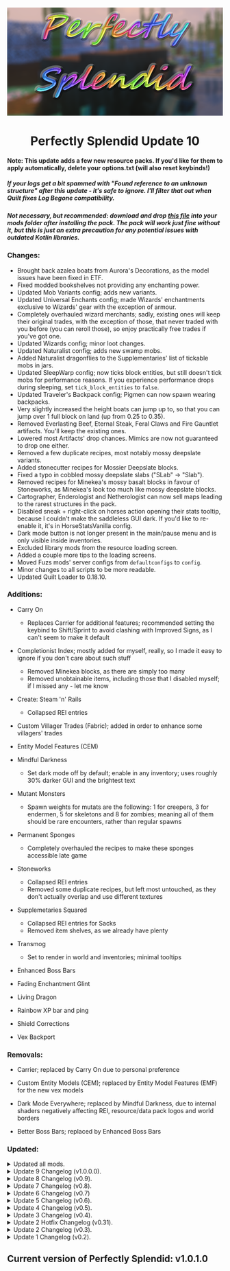 <p align="center">
  <img src="https://github.com/SplendidAlakey/Perfectly-Splendid/blob/Perfectly-Splendid/images/banners/Perfectly_Splendid_2.png" width="720"
</p>

<h1 align="center"> Perfectly Splendid Update 10 <br>

#### Note: This update adds a few new resource packs. If you'd like for them to apply automatically, delete your options.txt (will also reset keybinds!)

##### If your logs get a bit spammed with "Found reference to an unknown structure" after this update - it's safe to ignore. I'll filter that out when Quilt fixes Log Begone compatibility.

##### Not necessary, but recommended: download and drop [this file](https://www.curseforge.com/minecraft/mc-mods/qkl/download/4490417) into your mods folder after installing the pack. The pack will work just fine without it, but this is just an extra precaution for any potential issues with outdated Kotlin libraries.

### Changes:

- Brought back azalea boats from Aurora's Decorations, as the model issues have been fixed in ETF.
- Fixed modded bookshelves not providing any enchanting power.
- Updated Mob Variants config; adds new variants.
- Updated Universal Enchants config; made Wizards' enchantments exclusive to Wizards' gear with the exception of armour.
- Completely overhauled wizard merchants; sadly, existing ones will keep their original trades, with the exception of those, that never traded with you before (you can reroll those), so enjoy practically free trades if you've got one.
- Updated Wizards config; minor loot changes.
- Updated Naturalist config; adds new swamp mobs.
- Added Naturalist dragonflies to the Supplementaries' list of tickable mobs in jars.
- Updated SleepWarp config; now ticks block entities, but still doesn't tick mobs for performance reasons. If you experience performance drops during sleeping, set `tick_block_entities` to `false`.
- Updated Traveler's Backpack config; Pigmen can now spawn wearing backpacks.
- Very slightly increased the height boats can jump up to, so that you can jump over 1 full block on land (up from 0.25 to 0.35).
- Removed Everlasting Beef, Eternal Steak, Feral Claws and Fire Gauntlet artifacts. You'll keep the existing ones.
- Lowered most Artifacts' drop chances. Mimics are now not guaranteed to drop one either.
- Removed a few duplicate recipes, most notably mossy deepslate variants.
- Added stonecutter recipes for Mossier Deepslate blocks.
- Fixed a typo in cobbled mossy deepslate slabs ("SLab" -> "Slab").
- Removed recipes for Minekea's mossy basalt blocks in favour of Stoneworks, as Minekea's look too much like mossy deepslate blocks.
- Cartographer, Enderologist and Netherologist can now sell maps leading to the rarest structures in the pack.
- Disabled sneak + right-click on horses action opening their stats tooltip, because I couldn't make the saddleless GUI dark. If you'd like to re-enable it, it's in HorseStatsVanilla config.
- Dark mode button is not longer present in the main/pause menu and is only visible inside inventories.
- Excluded library mods from the resource loading screen.
- Added a couple more tips to the loading screens.
- Moved Fuzs mods' server configs from `defaultconfigs` to `config`.
- Minor changes to all scripts to be more readable.
- Updated Quilt Loader to 0.18.10.

### Additions:

- Carry On
     - Replaces Carrier for additional features; recommended setting the keybind to Shift/Sprint to avoid clashing with Improved Signs, as I can't seem to make it default
- Completionist Index; mostly added for myself, really, so I made it easy to ignore if you don't care about such stuff
     - Removed Minekea blocks, as there are simply too many
	 - Removed unobtainable items, including those that I disabled myself; if I missed any - let me know
- Create: Steam 'n' Rails
     - Collapsed REI entries
- Custom Villager Trades (Fabric); added in order to enhance some villagers' trades
- Entity Model Features (CEM)
- Mindful Darkness
     - Set dark mode off by default; enable in any inventory; uses roughly 30% darker GUI and the brightest text
- Mutant Monsters
     - Spawn weights for mutats are the following: 1 for creepers, 3 for endermen, 5 for skeletons and 8 for zombies; meaning all of them should be rare encounters, rather than regular spawns
- Permanent Sponges
     - Completely overhauled the recipes to make these sponges accessible late game
- Stoneworks
     - Collapsed REI entries
	 - Removed some duplicate recipes, but left most untouched, as they don't actually overlap and use different textures
- Supplemetaries Squared
     - Collapsed REI entries for Sacks
	 - Removed item shelves, as we already have plenty
- Transmog
     - Set to render in world and inventories; minimal tooltips

- Enhanced Boss Bars
- Fading Enchantment Glint
- Living Dragon
- Rainbow XP bar and ping
- Shield Corrections
- Vex Backport

### Removals: 

- Carrier; replaced by Carry On due to personal preference
- Custom Entity Models (CEM); replaced by Entity Model Features (EMF) for the new vex models
- Dark Mode Everywhere; replaced by Mindful Darkness, due to internal shaders negatively affecting REI, resource/data pack logos and world borders

- Better Boss Bars; replaced by Enhanced Boss Bars

### Updated: 

<details><summary>Updated all mods.</summary>

- Babies Forever
- Beautify
- Chunks Fade In
- Create
- Dave's Potioneering
- Dungeon Difficulty
- Easy Anvils
- Entity Texture Features
- Extended Drawers
- Farming For Blockheads
- Friends&Foes
- Inventory Profiles Next
- Iris
- libIPN
- KleeSlabs
- LootJS
- MC Dungeons Weapons
- Mob Variants
- Moog's Voyager Structures (MVS)
- Moonlight
- Mythic Mounts
- Naturalist
- Open Parties And Claims + Create Support
- Paginated Advancements
- Pehkui
- Projectile Damage Attribute
- PuzzlesLib
- Recipe Book Is Pain
- Repurposed Structures
- ServerCore
- Show Me Your Skin!
- Simple Voice Chat
- Sleep Tight
- Sleep Warp
- Structure Essentials
- Suggestion Tweaker
- Supplementaries
- The Bumblezone
- Traveler's Backpack
- When Dungeons Arise!
- Wizards
- Xaero's Maps

</details>

<details><summary>Update 9 Changelog (v1.0.0.0).</summary>

#### Note: This update mostly just brings every mod in the pack up-to-date.

### Changes:

- Create Deco mesh fences can now be diagonally connected (existing fences would need to be replaced for it to take effect).
- Drastically reduced the amount of runes, that can naturally spawn in wizards chests (down from 1-12 to 0-1).
- Replaced Guard Villagers Quilt with a newer version for Fabric; should have 0 issues, as they are identical, apart from the mod json format. This fixes putting swords into item frames.
- Removed IPN sorting buttons from Enchanting Infuser and Immersive Aircraft GUIs.
- Fixed the default zoom keybind being set to Y, instead of Z. Tut mir leid!
- Changed the default keybind for aircraft boosting from B to R.
- Changed the default keybind for switching to spell hotbar from Z to Y.
- Chunks will now use animations, when appearing, instead of just fading in (adjustable in the config).
- Updated Better Combat and Combat Roll configs.
- Some minor versioning and description changes. For more read [this](https://github.com/SplendidAlakey/Perfectly-Splendid/discussions/3).
- Updated Quilt Loader to 0.18.8.

### Additions:

- Backpacked
     - Framework
	 - Collapsed REI entries for backpack shelves
	 - Changed the backpack recipe to be closer to Traveler's Backpack requirements and not use rabbit hide
	 - Main differences between the packs are:
	      - Backpacked packs remain in the grave, when you die
		  - Backpacked packs are almost twice as large as Traveler's Backpack ones (91 vs 48 slots respectively)
		  - Traveler's Backpack packs include extra features, such as a built-in crafting table, fluid containers and sleeping bags
- Create: Extended Cogwheels Fabric
     - Collapsed REI entries
- CreateFabric&REIBugFix
- Mo' Structures
     - Adjusted spacing and separation settings to be more frequent, than WDA, but less frequent, than everything else
- Recipe Book is Pain; re-added now that the crashes have been fixed

- Repurposed Structures - Wizards Compat Datapack

### Removals: 

- 

### Updated: 

<details><summary>Updated all mods.</summary>

- Additional Banners
- Adorn
- Architectury
- Aurora's Decorations
- Awesome Dungeon: End
- Awesome Dungeon: Nether
- Blockus
- BotanyPots
- BotanyTrees
- Chunks fade in
- Comforts
- CraftPresence
- Create
- Create Deco Fabric
- Emotecraft
- Fabrication
- Guard Villagers
- Immersive Aircraft
- Immersive Armors
- Immersive Paintings
- Incendium
- Inventory Profiles Next
- Iris
- libIPN
- Log Begone
- LootJS
- MC Story Mode Armors
- MemoryLeakFix
- Moog's Voyager Structures (MVS)
- Moonlight
- No Resource Pack Warnings
- Open Parties and Claims
- Paginated Advancements
- Pehkui
- QSL
- Raised
- Recursive Resources
- Repurposed Structures
- ResourcefulLib
- Rhino
- Show Me Your Skin!
- Simple Copper Pipes
- Sleep Tight
- Smarter Farmers
- Styled Chat
- Stylish Effects
- Supplementaries
- The Bumblezone
- Tom's Simple Storage
- Traveler's Backpack
- Visual Workbench
- Wither Cage Fix
- Xaero's Maps
- XP Obelisk
- XP Obelisk Additions

- Repurposed Structures - Yung's Better Nether Fortress Compat Datapack

</details>

</details>

<details><summary>Update 8 Changelog (v0.9).</summary>

#### Note: Immersive Aircraft keybinds getting reset with Keymap is now fixed.

#### It is recommended you backup your options.txt outside of the game folder and delete it for all the changes to apply. Then re-apply any custom keybinds, if you had any.

### Changes:

- Changed default roll/dodge keybind from R to C.
- Added back compatibility between Wondrous Wilds, Naturalist and Supplementaries (glass jars); forgot to do that during the config transition in U7.
- Significantly increased the chances of Structory and Structory: Towers structures appearing in the world (down from maximum of up to 100k blocks apart to up to 30k). When Dungeons Arise structures should also spawn a bit more often (down from 150k to 50k).
- Increased the cost of re-rolling enchantments in the enchnating table from 1 to 32 lapis (for this to apply to existing worlds, delete your configs from `yourWorldFolder/serverconfig`).
- Blacklisted bats and bamboo creepers in Magnum Torches; this means they now can't spawn, if there's an amethyst magnum torch present. Also doubled the range of said torch (for this to apply to existing worlds, delete your configs from `yourWorldFolder/serverconfig`).
- Fixed a bug, that made items in invisible glow item frames invisible too (`inanimates_can_be_invisible` set to banned in Fabrication).
- Fixed a few woodcutter recipes not working.
- Fixed `twigs:polished_basalt_bricks` producing only 1 slab, when cut in a stonecutter.
- Fixed a lot of wall blocks sounding like glass, when broken (removed Why Does My Glass Sound Like That).
- Fixed a script to properly remove broken auto-generated Colorful Azalea models from Aurora's Decorations.
- Fixed Colorful Azaleas' wood not being compatible with Charm's woodcutter.
- Fixed Aurora's Decorations Colorful Azaleas recipes not working.
- Fixed Macaw's Trapdoors entries not getting collapsed in REI.
- Fixed a crash, that could happen, when nagivating Head Index's menus (temporarily removed 3D Skin Layers).
- Swapped AD's azalea boats for Ecologics' azalea boats, due to wrong models on AD part.
     - This is a bug, caused by ETF, not AD, as such, when ETF fixes it, I will revert back to AD models.
- Added flowering azalea wood recipes for Ecologics' items.
- Added a sandcastle recipe.
- Added a rainbow wool recipe.
- BetterEnd and Sod path blocks now also grant a x1.35 speed boost to be consistent with other path blocks.
- Removed IPN sorting buttons in straw statues' and armour stands' GUIs.
- Disabled Continuity glass pane culling fix resource pack, due to a texture bug.
- Added a bunch of actually useful tips to loading screens.
- Removed Awesome Dungeon settings datapacks, as there are now configs for it. The rarity of the structures should be pretty much the same, as before.
- Removed all breakable potions from Extra Alchemy, since vials are disabled already.
- Removed an endless rod recipe from Big Extras, as there already exists one in Minekea.
- Disabled a redundant fire aspect ignition feature from Bedrockify, as Enchancement already adds it.
- Updated BotanyPots compat datapack (removed Farmer's Delight stuff, as it has native support now).
- Removed `antiSpamDisabled` from default Carpet rules, due to Carpet TIS Additions removal.
- Disabled Terralith intro message; Nullscape and Incendium now don't have any to begin with.
- WIP: Added an optional tutorial structure called Bootcamp; to enable it navigate to `.minecraft/config/starterstructure.json5` and set `"shouldGenerateStructure": true`.
     - Why WIP? Because the way it generates is quite ugly at the moment, a few blocks fail to generate properly and generating entities is a bit iffy.
	 - Example blocks that fail to generate: item frames, paintings, linked chains and rotation speed controllers.
	 - What is it at all? A structure made by me, that showcases a lot of the mods in this pack, in case you'd like some basic introduction.
	 - If you opt in to generate the structure, it will spawn somewhere next to you on world creation. The entrance is at the front of the boot.
	 - You are encouraged to get through the entire structure without breaking any blocks, but I intentionally did not set protection on, in case you get stuck.
- Updated Quilt Loader to 0.18.5.

### Additions:

- Babies Forever by Roundaround;  included as an unmodified jar, as the mod is not hosted on CF, but is MIT licensed and is on the list of allowed 3rd party mods; if I receive a request from the developer to take it down - I will.
     - Original mod page can be found here: https://modrinth.com/mod/roundaround-babies-forever
- Better Nether Map by Jummit; included as an unmodified jar, as the mod is not hosted on CF, but is MIT licensed and is on the list of allowed 3rd party mods; if I receive a request from the developer to take it down - I will.
     - Original mod page can be found here: https://modrinth.com/mod/better-nether-map
- Boats go brr
- Integrated Stronghold; I'm leaving YUNG's Better Strongholds in as well, they can overlap a bit, but overall makes strongholds feel absolutely massive
     - Integrated API
	 - Integrated Stronghold - The Graveyard Integration; this is a datapack, but it will get downloaded into the resourcepacks folder, don't active it, it's purely for credit
- Macaw's Furniture
     - Collapsed REI entries
- Max Health Fix
- Resourceful Config; it's now required by Creeper Overhaul
- Resourceful Lib; it's now required by Handcrafted
- Rotation Locker by Beefox;  included as an unmodified jar, as the mod is not hosted on CF, but is Creative Commons licensed and is on the list of allowed 3rd party mods; if I receive a request from the developer to take it down - I will.
     - Original mod page can be found here: https://modrinth.com/mod/rotationlocker
- Sleep Tight
     - Mostly added for the sleep benefits, as such I pre-configured it to be singificantly easier, than by default. I might make it even easier, depending on how difficult the current iteration ends up being
	 - The benefits include: fully restoring HP and clearing all current effects, if you slept in the same bed for 7 days or more
	 - The downsides include: bed bugs might rarely spawn (5% chance) and sleeping in dark (or not spawn proofed) areas will most certainly not be safe
	 - The mod adds hammocks, which also exist in Comforts, but I will not be removing either, as they are different enough
	 - Note: using a bed will now simply make you lay in it, to actually sleep, hit space, while laying down, or sneak/crouch to get up
- Starter Structure; used for the optional Bootcamp structure spawn, does nothing by default
- Structure Essentials
- Trinkets Curios Theme
- YUNG's Better Nether Fortresses
     - Repurposed Structures - Yung's Better Nether Fortress Compat Datapack
- Wizards
     - Runes
     - Spell Engine
     - Spell Power Attribute
	 - Completely overhauled the recipes; runes, staffs and tier 1+ wands are gated behind netherite
	 - Drastically reduced the chances of any items appearing in loot chests (max 5%, min 2%)

All of the above mods, that are included as unmodified jars, will from now on be credited on the main page along with the rest of the extra credits.

### Removals: 

- Carpet TIS Addition
     - The only rule I used from that mod was `antiSpamDisabled` (Disable spamming checks on players, including: chat message cooldown, creative item drop cooldown)
- Recipe Book is Pain; 0.8.1 crashes with Tom's Simple Storage and 0.9.0 with Bag of Holding; will re-include once fixed
- Skin Layers 3D; causes a lockup, when viewing certain player skins, e.g. player heads obtained from Head Index menus or Miniblock Merchants
     - The issue has been fixed in 1.19.3 and there's a fixed build for 1.19.2 over at the mod's GitHub, which I will also include, if/when it gets published on CF
- Why Does My Glass Sound Like That; causes many non-glass blocks to sound like glass, when broken

### Updated: 

<details><summary>Updated all mods.</summary>

- Awesome Dungeon: End
- Awesome Dungeon: Nether
- Awesome Flooring
- Balm
- BetterCombat
- Blockus
- Bookshelf
- BotanyPots
- Capes
- Collective
- Colorful Azaleas
- CombatRoll
- Continuity
- Cooking For Blockheads
- Crafting Tweaks
- CraftPresence
- Creeper Overhaul
- Custom Entity Models
- Custom Portals
- Dave's Potioneering
- Display Case
- Dramatic Doors
- Easy Anvils
- Easy Magic
- Eating Animation
- Enchancement
- Enchanted Vertical Slabs
- Entity Texture Features
- Expanded Delight
- Extended Drawers
- Fabrication
- Farming For Blockheads
- Friends&Foes
- Handcrafted
- Hoe Tweaks
- Immediately Fast
- Immersive Aircraft
- Immersive Paintings
- Incendium
- Inventory Essentials
- Inventory Profiles Next
- Kiwi Lib
- libIPN
- LibraryFerret
- Lithium
- Macaw's Bridges
- Macaw's Doors
- Macaw's Roofs
- Macaw's Trapdoors
- Make Bubbles Pop
- MC Dungeons Armors
- MC Dungeons Weapons
- MC Story Mode Armors
- MemoryLeakFix
- Moonlight
- Nether Portal Fix
- Nullscape
- Open Parties And Claims
- Ping Wheel
- Player Animator
- QSL
- Random Bonemeal Flowers
- Repurposed Structures
- Roughly Enough Items
- Roughly Enough Professions
- Smaller Nether Portals
- Snowy Spirit
- Soul Fire'd
- Spiky Spikes
- Structory
- Structory: Towers
- Supplementaries
- Terralith
- The Bumblezone
- Tom's Simple Storage
- Traveler's Backpack
- Vanity Slots
- Visual Workbench
- Visuality
- Waystones
- Xaero's Maps
- YUNG's API
- YUNG's Better Desert Temples

- Glowing Ender Dragon
- Repurposed Structures - Better Ocean Monuments Compat Datapack
- Super Duper Vanilla Shaders
- Visual Shulker Labels

</details>

</details>

<details><summary>Update 7 Changelog (v0.8).</summary>

#### Note: The following enchantments are removed: homing, impact, acceleration. For more changes to enchantments, read [Enchancement's changelog](https://www.curseforge.com/minecraft/mc-mods/enchancement/files/4398115)

### Changes:

- Removed W.O.O.F. due to a crash, when sneak right-clicking on wolves. 
     - In my tests existing wolves didn't disappear, nor did the breeds change, but do make a backup, if you keep pet wolves, just in case. 
	 - Coloured leads will just turn into normal leads with a leftover tag.
     - Pet beds will definitely disappear.
- Enabled Aurora's Decorations' pet beds.
- BetterNether now natively tags ores, instead of via KubeJS.
- Slightly adjusted tougher mob variants to spawn deeper underground, less likely convert Nether mobs and far less likely spawn with bows.
- Updated Enchancement config.
- Reset Universal Enchants config.
- Recommend using GraalVM with its own optimization flags. Helps a lot with the initial game loading and worldgen times.
- Updated Quilt Loader to 0.18.2.

### Additions:

- 

### Removals: 

- W.O.O.F.; causes a crash, when opening the wolf interaction screen
     - Mine11lib; was only used by the above mod

### Updated: 

<details><summary>Updated all mods.</summary>

- Alternate Current
- Architectury
- BCLib
- BetterEnd
- BetterNether
- Blockus
- BotanyPots
- Chat Patches
- Chunks Fade In
- Collective
- Colorful Azaleas
- CombatRoll
- Create
- Create Deco Fabric
- Creeper Overhaul
- Do A Barrel Roll
- Dramatic Doors
- Dungeon Difficulty
- Dyed
- EnderChests
- Enchancement
- EntityCulling
- Entity Texture Features
- Fabrication
- Forge Config API Port
- Health Overlay
- Hoe Tweaks
- Immediately Fast
- Iris
- Just Mob Heads
- Kiwi
- MC Dungeons Armours
- MC Dungeons Artifacts
- MC Dungeons Weapons
- Mob Variants
- ModMenu
- Moonlight
- Omni-Hopper
- Passive Shield
- Pehkui
- Pickup Notifier
- QSL
- Raised
- Recipe Book Is Pain
- Repurposed Structures
- Roughly Enough Items
- ShetiPhianCore
- Shulker Drops Two
- Simply Swords
- Smaller Nether Portals
- Snowy Spirit
- Supplementaries
- The Bumblezone
- Tom's Simple Storage
- Traveler's Backpack
- Universal Enchants
- Wavey Capes
- Wondrous Wilds
- YUNG's API

- xali's Enchanted Books

</details>

</details>

<details><summary>Update 6 Changelog (v0.7)</summary>

#### Note: After this update your game folder will increase in size by ~650MB, this is due to the new Quilt Loader update, which creates transform cache on first launch

### Changes:

- Fixed a horrible bug, preventing players from interacting with entities (boats, villagers, traders, etc). The bug hopefully affected only Update 5, but I'm still sorry I missed something that important... (removed Fat Chicken).
- Removed creative flight bonus from lvl 4 beacons, due to the addition of quadrocopters. Note: currently the controls for all aircrafts constantly reset, to alleviate that, disable Keymap until the next update, as I'd rather not remove it.
- No longer reduce FPS to 1, when minimized. Alleviates an issue, that could cause initial game loading to take over 7min, if you minimized at any point during that time (changed DynamicFPS config).
- Regenerated Universal Enchants config. No actual changes, but if you customized anything be sure to redo it.
- Blacklisted Create Deco fences from connecting diagonally, due to invisible connections. Already placed mesh fences need to be replaced for it to stop connecting (added #diagonalfences:non_diagonal_fences tag).
- Default shader settings only: Drastically reduced emissive blocks intensity, so that redstone blocks, glow lichen and such aren't too bright (set EMISSIVE_INTENSITY=2 in shaders config).
- Fixed nether redstone ore not being affected by the extraction enchantment (added #c:ores tag).
- Reset the Dungeon Difficulty config to default values, due to the update. Some things might be less/more powerful, than before.
- Reset Simply Swords config to mostly default values, because the recipes are easier now.
- Updated BetterEnd, BetterNether, BetterCombat configs.
- Fixed tag scripts adding item tags, instead of block tags, oops...
- Colorful Azaleas tags are now added natively, rather than via KubeJS.
- Updated Quilt Loader to 0.18.1-beta.68. This completely fixes ModMenu stutter, but you will need extra 650MB of free space, due to newly introduced transform cache.
     - Note: Log Begone is temporarily not working with this Quilt Loader version

### Additions:

- Beautify
- Neat; Replaces Mob Plaques, I simply like it better
- Path under fence gates
- Voice Chat Interaction
- YetAnotherConfigLib (required by the new Chat Patches [formerly Where's My Chat History] version)

### Removals: 

- Fat Chicken (prevents players from interacting with entities)
- Mob Plaques (replaced by Neat, due to personal preference)

### Updated: 

<details><summary>Updated all mods.</summary>

- Armor Statues
- BE Style Wither
- Better Combat
- Better End
- Better Tridents
- Bookshelf
- Botany Pots
- Carpeted Stairs & Slabs
- Charm Of Undying
- Chat Patches (formerly Where's My Chat History)
- Chunks fade in
- Collective
- Colorful Azaleas
- CraftPresence
- Create
- Creeper Overhaul
- Dark Paintings
- Do A Barrel Roll
- Dramatic Doors
- Dynamic Music Updated
- Elytra Slot
- EnderChests
- Expanded Delight
- Extended Drawers
- Experience Bug Fix
- Fabrication
- Friends&Foes
- Immediately Fast
- Immersive Aircraft
- Immersive Armors
- Inventory Profiles Next
- KubeJS
- libIPN
- LootJS
- Macaw's Doors
- Macaw's Lights and Lamps
- Magnum Torch
- MC Dungeons Armors
- Mini Extras
- Mob Variants
- More Totems Of Undying
- Moonlight
- MultiBeds
- Open Parties And Claims
- Platforms
- Player Animator
- Polymer
- Reacharound
- Replanting Crops
- Roughly Enough Items
- Savage Ender Dragon
- Simple Copper Pipes
- Simple Voice Chat
- Simply Swords
- Smarter Farmers
- Snowy Spirit
- Spiky Spikes
- Straw Statues
- Supplementaries
- The Bumblezone
- Traveler's Backpack
- Universal Enchants
- Wavey Capes
- Xaero's Maps

- Repurposed Structures - Better Desert Temples Compat Datapack
- Xali's Enchanted Books

</details>

</details>

<details><summary>Update 5 Changelog (v0.6).</summary>

#### Note: Soul Fire'd mod changed soul fire id from "soulfired:soul_fire" to "minecraft:soul_fire"; shouldn't cause any issues, but check your soul fires after updating, just in case

### Changes:

- Drastically reduced the amount of mods ModMenu shows; if you don't see a mod in ModMenu - there's no in-game config for it
     - This was in an attempt to fix the massive stutter (26sec), that happens when you open mod menu; turns out the issue has to be fixed by Quilt
- Switched Quilt Loader to 0.17.9-beta.1 to fix the aforementioned stutter in ModMenu; that means the fancy error reporting window is gone for now
- Slightly increased the chances of Structory structures spawning
- Disabled slime animations from Better Animations Collection in favour of Luna Slimes
- Disabled default Continuity resource pack; you can now craft both connected and vanilla blocks
     - Note: this does not mean connected textures are gone now, only vanilla glass and bookshelves are
	 - To undo this, just enable the default Continuity resourcepack
- Disabled Earth2Java's mooblooms in favour of Friends&Foes mooblooms; your old mooblooms won't disappear
- Temporarily(?) disabled Bedrockify's reacharound placement, due to Reacharound mod update; practically affects nothing
- Adjusted When Dungeons Arise datapack settings for the new version; now should be a lot less spammy at spawn
- Removed useless GC flags from recommended JVM flags (flags used by G1GC)

### Additions:

- Friends&Foes Beekeeper's Hut
     - Adjusted spacing and separation settings to fit into the pack
- Friends&Foes Flowery Mooblooms
- Connected Blocks
     - Collapsed REI entries for glass
- Chunks Fade In
- Luna Slimes
- Make Bubbles Pop
- Structory: Towers
     - Adjusted spacing and separation settings to fit into the pack

### Removals: 

- 

### Updated: 

<details><summary>Updated all mods.</summary>

- Adorn
- Armor Statues
- Better Combat
- Block Limit Fix
- Botany Pots
- Carpet TIS Additions
- Carpeted Stairs & Slabs
- Clickable Advancements
- Collective
- CombatRoll
- Companion
- CraftPresence
- Critters and Companions
- Dark Paintings
- Dismount Entity
- Dungeon Difficulty
- Do A Barrel Roll
- Dynamic Music Updated
- Enchancement
- Entity Texture Features
- Farmer's Knives
- Fast Anim
- Forge Config API Port
- Friends & Foes
- Handcrafted
- Hoe Tweaks
- I Know What I'm Doing
- Immediately Fast
- Immersive Aircraft
- Immersive Armors
- Immersive Paintings
- Inventory Profiles Next
- Iris
- Just Mob Heads
- LambDynamicLights
- Leaves Be Gone
- libIPN
- Macaw's Windows
- Moonlight
- Passive Shield
- Paxi
- Pehkui
- Polymer
- Puzzle
- QSL
- Quilt Kotlin Libraries
- Radiant Gear
- Random Bonemeal Flowers
- Reacharound
- Replanting Crops
- Scaffolding Drops Nearby
- Show Me Your Skin!
- Shulker Drops Two
- Simple Voice Chat
- Simply Swords
- Smaller Nether Portals
- Snowy Spirit
- Sodium Extra
- Soul Fire'd
- Stack Refill
- Storage Labels
- Supplementaries
- The Bumblezone
- Tom's Simple Storage
- Traveler's Backpack
- Vanity Slots
- Visual Workbench
- When Dungeons Arise!
- Where's My Chat History
- XP Obelisk Additions

- Ore Variants
- Repurposed Structures Better Desert Temples Compat Datapack
- Repurposed Structures Better Ocean Monuments Compat Datapack

</details>

</details>

<details><summary>Update 4 Changelog (v0.5).</summary>

#### Note: Snow Day is gone from CF, might cause existing snowy leaves to disappear. If it's not actively snowing in your area, you can safely update.

### Changes:

- Fixed a crash, that would happen on first launch, if you've never installed the pack before (this is unrelated to the "crash" when you first install Quilt via JumpQuilt)
- Enabled the Nether Gauntlet boss and removed the recipe for the item it drops
     - The boss is now compatible with BetterCombat, but has twice more HP and armour
- Decreased the frequency at which Overworld bosses spawn a little; drastically increased the frequency at which the Nether Gauntlet spawns
- Disabled front third person view. This is a new option in Better Third Person mod, which totally makes sense
- Enabled the following fixes in Carpet Fixes (bugs, that were fixed in 1.19.3):
     - wrongPressurePlateHitboxFix true
     - shulkersAreLowerInChestBoatFix true
     - nbtDataDupeFix true
     - frogJumpsIgnoreTemptedFix true
     - deathTimeCorruptsMobsFix true
     - horseDupeFix true
     - chestBoatDupeFix true
- Re-enabled herringbone mangrove crafting table
- #c:ores tag is added natively by BCLib now, rather than KubeJS, which allowed me to make it compatible with Enchancement
- Aurora's Decorations stripped logs and wood now natively use appropriate tags, rather than via KubeJS
- Disabled right-click actions from Slight GUI Modifications
- Removed Charm's gold bars (duplicate)
- Fixed chat formatting not applying at all, thanks to Where's My Chat History update
- Updated Quilt Loader to 0.18.1-beta.25 (no user input required, unless you manually swapped out Forge for Quilt in your launcher)

### Additions:

- Block Limit Fix
- Carpet MiniTweaks
     - The following rules are enabled:
	   - villagersAlwaysConvert true, villagers will convert to zombies on any difficulty (I "enabled" it in one of the previous updates, but forgot that the mod wasn't in yet...)
	   - shaveSnowLayers true, you can shave snow layers with a shovel
	   - allChargedCreeperHeadsDrop true, instead of making just 1 random mob drop its head, charged creepers will now make all exploded mobs drop heads
	   - dyeableShearedSheep true, sheared sheep can be dyed just like regular sheep
	   - dyeableShulkers true, shulkers can be dyed and washed with a water bottle
	   - vexesNerf true, vexes will start dying once the invoker that summoned them dies
- Colormatic (was intended to be in since release, but past versions of TerraBlender caused a crash with it)
- Create Deco Fabric
     - Collapsed REI entries
	 - Adjusted some duplicate recipes as to not conflict with other mods
- Create: Extended Flywheels Fabric
     - Collapsed REI entries (the mod id is 'extendedflywheels', as such it won't show up when typing "@create" in REI)
- Handcrafted
     - Collapsed REI entries
- Inventory Essentials
- Keymap
     - I'm intentionally not providing a config for it, so that you can choose your own keyboard layout
- Leaves Be Gone
- Ping Wheel

### Removals: 

- Snow Day (gone from CurseForge)

### Updated: 

<details><summary>Updated all mods.</summary>

- Adorn
- Aurora's Decorations
- BCLib
- Better Combat
- Better Third Person
- Bosses Of Mass Destruction
- Botany Pots
- Botany Trees
- Chalk: Colorful Addon
- Dark Paintings
- Dave's Potioneering
- Do A Barrel Roll
- Dramatic Doors
- Dungeon Difficulty
- Ecologics
- Emotecraft
- Enchanted Vertical Slabs
- Enchantment Descriptions
- Fabrication
- Friends & Foes
- GeckoLib
- Inventory Profiles Next
- Immediately Fast
- KubeJS
- libIPN
- Log Begone
- LootR
- Macaw's Bridges
- Macaw's Fences and Walls
- Macaw's Roofs
- Macaw's Trapdoors
- Macaw's Windows
- Moonlight
- Open Parties and Claims
- Pehkui
- Polymer
- Quilt Kotlin Libraries
- Recipe Book Is Pain
- Roughly Enough Items
- Show Me Your Skin!
- Simple Voice Chat
- Snowy Spirit
- Stendhal
- Supplementaries
- TerraBlender
- Terralith
- Tom's Simple Storage
- Variant Bookshelves
- Variant Crafting Tables
- Where's My Chat History
- Xaero's Maps

- Chests Reimagined

</details>

</details>

<details><summary>Update 3 Changelog (v0.4).</summary>

#### Note: This update brings a big change to enchantments, as such some of them may disappear, make a backup just in case!
#### Some lightning rods might disappear after updating. I removed Oxidizing Lightning Rods, because Friends & Foes already adds them.
#### 1.19.3 is planned, waiting on all mods to update. My goal is to transition without corrupting worlds.

### Changes:

- Azalea chests, barrels, bookshelves and bookcases are now craftable.
- Backpacks will now display corresponding colours to the sleeping bags you used to craft it with.
- Disabled a lot of enchantments from MC Dungeons Armors, Artifacts and Weapons mods (those, that I consider to be too strong, irrelevant or duplicate).
- Made all chest boats craftable with modded chests (no texture changes, though).
- Added recipes for all guide books.
- Collapsed a bunch of REI entries.
- Added Create's toolbox and Wanderer's Catalogue to the IPN ignore list.
- Fixed an issue, where existing players would keep losing the probe note and Patchouli books on login.
- Removed some duplicate recipes (most notorious being basalt bricks).
- Removed stalagnate and mushroom fir benches and seat rests, due to broken textures.
- Removed Blockus' limestone recipes. The generation was already disabled since release to avoid confusion with Create.
- Removed gingerbread vertical slab, due to missing textures.
- Added missing tags to all Colorful Azaleas blocks.
- Shaders will now be on by default.
- Remove duplicate bee stinger from MCDW via its own config, rather than LootJS.
- Set strict priorities for all scripts.
- Updated Quilt Loader to 0.18.1-beta.23 (no user input required, unless you manually swapped out Forge for Quilt in your launcher).
- Changed recommended JVM arguments (now just using MC defaults, but with ShenandoahGC).

### Additions:

- Additional Mushroom Blocks
- Carpeted Stairs
- Create Chunkloading
- Critters and Companions
- Ecologics
     - Everything is disabled, apart from stackable moss
- Enchancement
     - The following existing and Enchancement's enchantments have been removed:
	      - "minecraft:lure" - now bundled with luck of the sea,
	      - "minecraft:loyalty" - all tridents now have loyalty by default,
	      - "minecraft:aqua_affinity",
	      - "minecraft:depth_strider" - both of these now exist as a single new enchantment amphibious,
	      - "betternether:ruby_fire" - replaced by molten, but BetterNether tools can still have it,
	      - "supplementaries:stasis" - I find it to be unfit for the pack,
	      - "enchancement:assimilation",
	      - "enchancement:buffet",
	      - "enchancement:wardenspine",
	      - "enchancement:chaos" - these 4 I find to be unfit for the pack,
	      - "bagofholding:preservation" - not needed, since we have graves,
	      - "farmersdelight:backstabbing" - redundant, due to shadow form.
	 - All tridents have loyalty
	 - Channeling works without thunder
	 - Fire aspect works like flint and steel
	 - Luck of the sea is bundled with lure
	 - Ender pearls don't hurt
	 - Channeling's thunder strike doesn't start fires or breaks blocks
	 - Tridents return from void
	 - The rest of the mod's settings are disabled; 
	 - I'd like to enable other tweaks, but, currently, that would not fit the pack, since we have Goblin Traders and such;
	   - However, truly unbreaking, single enchantment levels and 1 enchantment per item might come later down the line. Possibly when migrating to 1.20.
- Enchantment Descriptions
- Immersive Aircraft
     - Adjusted recipes to fit better into the pack
- Minekea
     - Certain auto-generated Aurora's Decorations blocks were removed due to broken textures
	 - Duplicate recipes removed
	 - Cobbled Endstone disabled
	 - The guide book will not be given on login, but you can craft it
	 - Added #c:buckets/honey tag to the bucket of honey, so it should work alongside Create and Bumblezone
	 - Collapsed REI entries
- Quilt Kotlin Libraries
- Universal Enchants
     - You will be able to apply any enchantment to almost anything; most OP combos disabled

- Ore Variants (should've been in since release, I somehow overlooked it)

### Removals: 

- Fabric Language Kotlin (replaced by QKL; no player facing changes)
- FixMySpawnR
     - Initially included to reduce the lag caused by large amounts of spawners, but massive dungeons sometimes take
	 - longer to complete, than it takes for spawners to run out (my setting was 10 in-game days)
- idwtialsimmoedm (replaced by Enchantment Descriptions, due to Enchancement)
- Oxidizing Lightning Rods (Friends & Foes already adds that feature)
- Tree Harvester (you now have to use a Lumberjack enchantment; no fast leaf decay at the moment, due to Snow Day)

- Dark Mode Everywhere Fix (stopped being a resourcepack, that only fixes missing GUI's and became a full dark GUI pack)

### Updated: 

<details><summary>Updated all mods.</summary>

- Architectury
- Ambient Sounds
- BCLib
- BetterCombat
- BetterEnd
- Blockus
- Bookshelf
- Bosses of Mass Destruction
- Botany Pots
- Carpet TIS Addition
- CraftPresence
- CreativeCore
- Collective
- CombatRoll
- Companion
- Conjuring
- Do A Barrel Roll
- Dungeon Difficulty
- Fabric Language Kotlin
- FerriteCore
- Friends & Foes
- GeckoLib
- Goblin Traders
- Ingredient Extension API
- Inventory Profiles Next
- Immediately Fast
- Immersive Paintings
- Iris
- Joy of Painting
- JumpyBoat
- KubeJS
- libIPN
- Lithium
- Log Begone
- LootR
- Macaw's Paths and Pavings
- Macaw's Windows
- Memory Leak Fix
- Mob Variants
- Mod Menu
- Moog's Voyager Structures
- Moonlight
- Nature's Compass
- Nyf's Spiders
- Open Parties and Claims
- owo
- Placeable Plants
- Polymer
- Polymorph
- QSL
- Random Bonemeal Flowers
- Reese's Sodium Options
- Recursive Resources
- Repurposed Structures
- Roughly Enough Items
- Projectile Damage Attribute
- Simple Voice Chat
- Snowy Spirit
- Sodium Extra
- Stendhal
- Straw Statues
- Supplementaries
- The Bumblezone
- Tom's Simple Storage
- Traveler's Backpack
- Variant Lanterns
- Xaero's Maps
- XP Obelisk
- XP Obelisk Additions

</details>

</details>

<details><summary>Update 2 Hotfix Changelog (v0.31).</summary>

<h1 align="center"> Perfectly Splendid Update 2 Hotfix <br>

#### Note: In order to fix a critical crash, Llamarama has been removed. 
#### This won't break anything, but if you had any modded Llamas, they will dissapear.
#### I'm sorry for that, it's my fault for not catching a critical crash, caused by a Llamarama + Naturalist combo earlier.

### Changes:

- Adjusted The Graveyard config to its Perfectly Splendid values. It got overriden by default values in the Update 2 and I didn't notice, sorry!
- Changed Tree Harvester mod not to automatically replant anything.
- Changed the Carrier keybind to Shift (if you use the modpack supplied config where Shift = sprint), as to not confict with Better Signs and Universal Graves.
- Disabled duplicate hunger/saturation bars in food tooltips.

### Additions:

- 

### Removals: 

- Llamarama (causes a crash, when Naturalist entities interact with llamarama:statue).
- Now Playing (seems to be what's causing "Index -1 out of bounds for length 129").

### Updated: 

<details><summary>Updated all mods.</summary>

- Bag Of Holding
- Roughly Enough Professions
- Supplementaries

</details>

</details>

<details><summary>Update 2 Changelog (v0.3).</summary>

<h1 align="center"> Perfectly Splendid Update 2 <br>

#### Note: Spice Of Fabric has been removed due to a crash with Create. Nothing should break, but do make a backup, just in case!
#### Open Parties and Claims requires a config reformat. If you were using a custom config, back it up!
#### This Update brings in the newest version of GeckoLib, meaning all animations now work properly with shaders.
#### If you would like for the updated resourcepacks to apply automatically, delete your options.txt.

### Changes:

- Hopefully, fixed an inconsistent crash, when opening chat. If you experience such a crash, and the log says
	- "Index -1 out of bounds for length 129", please, either leave a comment or open a GH issue.
	- Disabled Stendhal's chat utils. Signs, books etc still have them.
- Added a recipe for the Blazing Eye. I forgot, that the Nether Gauntlet boss is disabled, due to an incompatibility with BetterCombat, this is a compromise.
- Fixed another issue, that could randomly quadruple the Ender Dragon's HP.
- Fixed "air" blocks appearing in some stonecutter recipes.
- Fixed a crash, when searching "dep" in creative search (removed hardcodedSeaLevelFix rule).
- Fixed a crash, when using a hand crank to power mechanical press or a mixer above a basin with ingots (removed Spice Of Fabric).
- Fixed copper hopper recipe. It was correct with vanilla chests, but wrong with modded ones.
- Disabled "put items directly into inventory" feature from IPN, restoring vanilla behavior.
- Enabled locked slots feature. Right control enables/disables locking. Holding left control and left clicking on a slot will lock it.
- Added a recipe for Raid Horn. Difficult by design, see the recipe in REI.
- Added tags to horns (#c:horns and #c:copper_horns).
- Removed nether brass sconce, because the model is broken.
- Added #c:stripped_logs tag to Azalea and Jacaranda stipped logs.
- Added #c:stripped_wood tag to Azalea and Jacaranda stropped wood.
- Swapped tags for sturdy stones, based on a PR, made by magneticflux-.
- Removed Colorful Azalea benches and seat rests from Aurora's Decorations, due to broken textures.
- Added integration between Charm and Colorful Azaleas.
- Changed the way starting inventory debloat works, should work in Multiplayer now, if more than 1 player join at once. No effect on existing players.
- Fixed boats taking fall damage under certain conditions (boatsTakeFallDamageFix true).
- Changed game version to 1.19.2 in JumpQuilt to avoid accidentally updating to 1.19.3.

### Additions:

- Drink Beer
	1. Adjusted Keg recipe to use all barrel variants.
	2. Made a recipe for the squeaker.
- Guardians Galore
	1. Adjusted Blaze Bell recipe to use all chain variants.
- Smarter Farmers
	1. Made compatible with Farming for Blockheads.
- Takes a Pillage
	1. Random raids (sieges) are disabled.
	2. Golem replacement is disabled.
	3. Ravager horn is disabled (use Raid Horn).
	4. Spacing and separation is default, but, despite that, the structures are quite rare.
	5. Milk still removes bad omen.
- Variant Mobs
	1. Spiders have a chance to spawn as Black Spiders below Y30.
	2. Zombies have a chance to spawn as Forgotten below Y20.
	3. Skeletons have a chance to spawn as Undead Warriors below Y10.
	4. Creepers have a chance to spawn as Cave Creepers below Y0.
	5. All of the above are tougher variants of vanilla mobs.

### Removals: 

- Chat Up! (Where's My Chat History already does the same).
- Spice Of Fabric (due to the aforementioned crash with Create).

### Updated: 

<details><summary>Updated all mods.</summary>

- Blockus
- Botany Trees
- Carpet TIS Additions
- Create
- CreativeCore
- Comforts
- Complete Config
- Connectible Chains
- Cull Leaves
- Customizable Elytra
- Dave's Potioneering
- Extended Drawers
- Falling Leaves
- Farmer's Delight
- Forge Config API Port
- Friends and Foes
- GeckoLib
- HorseInBoat
- Iris
- Immersive Armors
- Incendium
- Kaffee's Dual Ride
- KubeJS
- LibIPN
- LootJS
- ModMenu
- Moonlight
- Mythic Mounts
- Open Parties and Claims
- owo
- Patchouli
- QSL
- Simple Copper Pipes
- Sodium Extra
- Straw Statues
- Supplementaries
- The Bumblezone
- The Graveyard
- Towns and Towers
- Trinkets
- Utility Belt
- Variant Barrels
- Variant Bookshelves
- Variant Crafting Tables
- Variant Composters
- Variant Grindstones
- Wondrous Wilds

- Chests Reimagined
- Eating Animations+

</details>

</details>

<details><summary>Update 1 Changelog (v0.2).</summary>

<h1 align="center"> Perfectly Splendid Update 1 <br>

#### Note: if updating from v0.1, delete Towns and Towers from .minecraft/config/paxi/datapacks.

#### If you would like for the new resosurce packs to apply automatically, delete your options.txt. Otherwise, add it manually in video settings.

### Changes:

- Aurora's Decorations blocks are now craftable, using Charm's woodcutter.
- Added mod compatibility between Charm and all other modded wood types.
- Fixed bees not entering hives (beeDupeFix rule removed).
- Allowed for some mobs from Wondrous Wilds to be captured in Supplementaries' jars.
- Disabled fireflies from Naturalist (Wondrous Wilds already adds fireflies).
- Fixed an error, resulting in the Ender Dragon having x4 HP (**intended:** x2 HP).
- Fixed modded bows and crossbows visually not having any projectiles (removed **By Design** mod).
- Allowed some Mythic Mounts to spawn in BetterNether and Promenade biomes.
- Drastically reduced the chances for a Mythic Mount to spawn (the most common is 40, the least common is 1).
- Reworked bundle crafting recipes. To craft a bundle, simply form a bucket shape with wool. Each colour works. "Vanilla" recipe has been removed, use rainbow wool to craft it ;)
- Allowed using coloured bundles with upgrade tokens.
- Made it so that villagers always convert to zombies, regardless of the difficulty setting, in case you aren't playing on Hard.
- Removed duplicate bamboo recipes from Twigs, sorry for that!
- Added compatibility between Bamboo Everything, Twigs and Blockus.
- Removed duplicate crimson and warped chests/barrels.
- Unified chests and barrels with appropriate tags.
- Made almost all recipes, that use chests, utilize tags, if they didn't before. This means modded chests will work with almost all recipes now.
- The One Probe will no longer give players a note at spawn. If you've already got one, you'll keep it. And you will still be able to craft it, if need be.
- Fixed Visual Traveler's Titles resource pack not applying when first installing the pack or resetting options.txt.
- Removed Supplementaries' wrench, use Create's one. Also hid Additional Additions' wrench from REI (the recipe was already disabled).
- Hid Supplementaries' blackboard from REI (the recipe was already disabled, use Aurora's Decorations' boards).
- Removed Towns and Towers datapack. There's now a config file with the same exact values.
- Nerfed Sai (**old:** 2 positive DMG, 0 negative DMG; **new:** 0 positive DMG, 1 negative DMG).
- Farmer's Delight knives no longer inherit BetterCombat systems.
- Slightly change IPN integration hints (some inventories will use player inventory only buttons, instead of none at all).
- Added missing translation strings for Supplementaries item groups.
- Fixed Player Plates translation strings for item groups.
- Fixed a typo in rei_integrations script, that resulted in some items not getting hidden.
- Significantly reduced chances of skeletons carrying quivers (**old:** 20%; new: 5%).
- Slightly buffed stats, that looted gear gets in the Nether (**old:** x1.2 AP, +2 HP, x1.3-1.5 DMG, x1.3-1.5 PDMG; **new:** x1.2-2.0 AP, +1.5-2.0 HP, x1.3-1.6 DMG, x1.3-1.7 PDMG).
- Slightly rebalanced all Nether enemies (**old:** +2 AP, x1.4-1.5 HP, x2 XP; **new:** +1.5-2.0 AP, x1.5-2.0 HP, x2.5 XP).
- Buffed all enemies in the End (**old:** vanilla values; **new:** x2.0-3.0 HP, +2-5 AP).
- Buffed stats, that looted gear gets in the End (**old:** x1.5 AP, +4 HP, x1.8-2.0 DMG, x1.8-2.0 PDMG; **new:** x1.5-2.0 AP, +4-5 HP, x1.5-3.0 DMG, x2.0-3.0 PDMG).
- Gave a tiny buff to all looted weapons' stats across all dimensions (**old:** x1.1 DMG, x1.1 PDMG for rares, x1.2 DMG, x1.2 PDMG for epics; **new:** x1.1-1.15 DMG, x1.1-1.15 PDMG for rares, x1.2-1.35 DMG, x1.2-1.35 PDMG for epics).

### Additions:

- Animated Colored Axolotls.
- Better Boss Bars.
- Better MCDX.
- Create.
- Create Support for Open Parties and Claims.
- Charm Fixer (added as a precaution, as I'm using some owo lib mods and not using any GUI parts of Charm).
- Dark Mode Everywhere Fix.
- Eating Animations+.
- Flower Pots+.
- Glowing Ender Dragon.
- idwtialsimmoedm. _this should've been included in v0.1, I don't know why it wasn't..._
- Miniblock Merchants.
- Open Parties and Claims.
- Rainglow.
- Styled Chat.
- Styled Nicknames.
- Styled Player List.
- Smooth Font.
- Visual Shulker Labels.

### Removals: 

- By Design (due to the aforementioned bug with modded bows/crossbows).
- Enhanced Block Entities (no longer needed with Create).

### Updated: 

<details><summary>Updated all mods.</summary>

- Annotated DI
- Ambient Sounds
- BetterNether
- BCLib
- Blockus
- BotanyPots
- CraftPresence
- Collective
- CullLeaves
- Dark Mode Everywhere
- Do A Barrel Roll
- Easy Anvils
- Entity Texture Features
- Expanded Delight
- Fabric Language Kotlin
- Farmer's Knives
- Fireplace Lib
- Inventory Profiles Next
- Iris
- Just Mob Heads
- KubeJS
- LibIPN
- Lithium
- LootJS
- Moonlight
- No Chat Reports
- Paintings++
- Player Animation Lib
- Polymorph
- QSL
- Raised
- Random Bonemeal Flowers
- Repurposed Structures
- Rhino
- Roughly Enough Items
- ShetiPhianCore
- Simple Voice Chat
- Simply Swords
- Snowy Spirit
- Sodium Extra
- Supplementaries
- Talk Bubbles
- The Bumblezone
- The Graveyard Biomes
- TooltipFix
- Towns and Towers
- Traveler's Backpack
- Tree Harvester
- Utility Belt
- Wolves Of Other Furs
- WhereIsIt
- Where's My Chat History
- Xaero's Maps

- Repurposed Structures - Better Desert Temples Compat Datapack
- Repurposed Structures - Better Ocean Monuments Compat Datapack
- Repurposed Structures - Better Witch Huts Compat Datapack
- Repurposed Structures - Farmer's Delight Compat Datapack
- Repurposed Structures - Friends and Foes Compat Datapack
- Repurposed Structures - More Villagers Compat Datapack

</details>

</details>

</details>

## Current version of Perfectly Splendid: v1.0.1.0